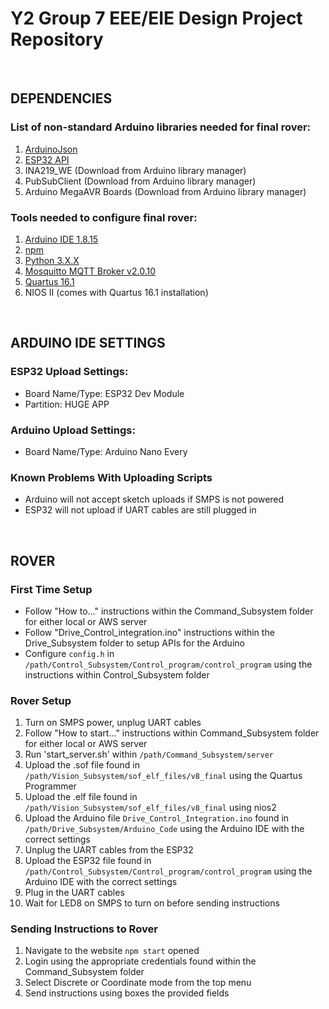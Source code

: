 # Y2 Group 7 EEE/EIE Design Project Repository

<br />

## DEPENDENCIES

### List of non-standard Arduino libraries needed for final rover:
1. [ArduinoJson](https://github.com/bblanchon/ArduinoJson)
2. [ESP32 API](https://github.com/espressif/arduino-esp32) 
3. INA219_WE (Download from Arduino library manager)
4. PubSubClient (Download from Arduino library manager)
5. Arduino MegaAVR Boards (Download from Arduino library manager)

### Tools needed to configure final rover:
1. [Arduino IDE 1.8.15](https://www.arduino.cc/en/software)
2. [npm](https://www.npmjs.com/get-npm)
3. [Python 3.X.X](https://www.python.org/downloads/)
4. [Mosquitto MQTT Broker v2.0.10](https://mosquitto.org/download/)
5. [Quartus 16.1](https://fpgasoftware.intel.com/16.1/)
6. NIOS II (comes with Quartus 16.1 installation)

<br />

## ARDUINO IDE SETTINGS

### ESP32 Upload Settings:
- Board Name/Type: ESP32 Dev Module
- Partition: HUGE APP

### Arduino Upload Settings:
- Board Name/Type: Arduino Nano Every

### Known Problems With Uploading Scripts
- Arduino will not accept sketch uploads if SMPS is not powered
- ESP32 will not upload if UART cables are still plugged in

<br />

## ROVER

### First Time Setup
- Follow "How to..." instructions within the Command_Subsystem folder for either local or AWS server
- Follow "Drive_Control_integration.ino" instructions within the Drive_Subsystem folder to setup APIs for the Arduino
- Configure `config.h` in `/path/Control_Subsystem/Control_program/control_program` using the instructions within Control_Subsystem folder


### Rover Setup
1. Turn on SMPS power, unplug UART cables
2. Follow "How to start..." instructions within Command_Subsystem folder for either local or AWS server
3. Run 'start_server.sh' within `/path/Command_Subsystem/server`
4. Upload the .sof file found in `/path/Vision_Subsystem/sof_elf_files/v8_final` using the Quartus Programmer
5. Upload the .elf file found in `/path/Vision_Subsystem/sof_elf_files/v8_final` using nios2
6. Upload the Arduino file `Drive_Control_Integration.ino` found in `/path/Drive_Subsystem/Arduino_Code` using the Arduino IDE with the correct settings
7. Unplug the UART cables from the ESP32
8. Upload the ESP32 file found in `/path/Control_Subsystem/Control_program/control_program` using the Arduino IDE with the correct settings
9. Plug in the UART cables
10. Wait for LED8 on SMPS to turn on before sending instructions

### Sending Instructions to Rover
1. Navigate to the website `npm start` opened
2. Login using the appropriate credentials found within the Command_Subsystem folder
3. Select Discrete or Coordinate mode from the top menu
4. Send instructions using boxes the provided fields
